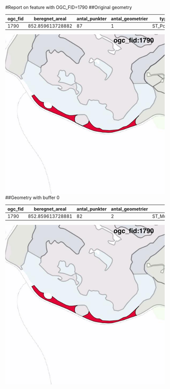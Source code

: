 #Report on feature with OGC_FID=1790
##Original geometry



| ogc_fid |  beregnet_areal  | antal_punkter | antal_geometrier |    type    |
|---------|------------------|---------------|------------------|------------|
|    1790 | 852.859613728882 |            87 |                1 | ST_Polygon|
![geom](../images/1790_invalid.jpg)
##Geometry with buffer 0



| ogc_fid |  beregnet_areal  | antal_punkter | antal_geometrier |      type       |
|---------|------------------|---------------|------------------|-----------------|
|    1790 | 852.859613728881 |            82 |                2 | ST_MultiPolygon|
![geom](../images/1790_buffer0.jpg)
